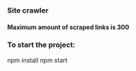 ### Site crawler

#### Maximum amount of scraped links is 300

### To start the project:

npm install
npm start
